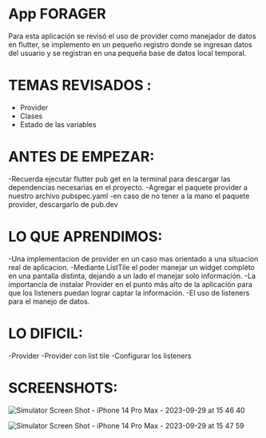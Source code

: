 # App FORAGER 

Para esta aplicación se revisó el uso de provider como manejador de datos en flutter, se implemento en un pequeño registro donde se ingresan datos del usuario y se registran en una pequeña base de datos local temporal.

# TEMAS REVISADOS :

 -  Provider
 -  Clases
 -  Estado de las variables 

# ANTES DE EMPEZAR:

  -Recuerda ejecutar flutter pub get en la terminal para descargar las dependencias necesarias en el proyecto.
  -Agregar el paquete provider a nuestro archivo pubspec.yaml 
  -en caso de no tener a la mano el paquete provider, descargarlo de pub.dev
  
# LO QUE APRENDIMOS:

  -Una implementacion de provider en un caso mas orientado a una situacion real de aplicacion.
  -Mediante ListTile el poder manejar un widget completo en una pantalla distinta, dejando a un lado el manejar solo información.
  -La importancia de instalar Provider en el punto más alto de la aplicación para que los listeners puedan lograr captar la información.
  -El uso de listeners para el manejo de datos.


# LO DIFICIL: 

  -Provider
  -Provider con list tile
  -Configurar los listeners 
  
# SCREENSHOTS:
![Simulator Screen Shot - iPhone 14 Pro Max - 2023-09-29 at 15 46 40](https://github.com/leyrodc/Forage-App/assets/78814932/6363956f-4d18-44cd-862c-04ac23bae9df)

![Simulator Screen Shot - iPhone 14 Pro Max - 2023-09-29 at 15 47 59](https://github.com/leyrodc/Forage-App/assets/78814932/123ea87a-0ebf-460f-8165-db1f04aba513)

